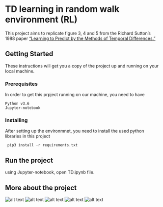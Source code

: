 # TD learning in random walk environment (RL)

This project aims to replicate figure 3, 4 and 5 from the Richard Sutton’s 1988 paper [“Learning to Predict by the Methods of Temporal Differences.”](https://www.researchgate.net/publication/225264698_Learning_to_Predict_by_the_Method_of_Temporal_Differences)


## Getting Started

These instructions will get you a copy of the project up and running on your local machine.
### Prerequisites

In order to get this prpject running on our machine, you need to have

```
Python v3.6
Jupyter-notebook
```

### Installing

After setting up the environmnet, you need to install the used python libraries in this project

```
 pip3 install -r requirements.txt
```

## Run the project

using Jupyter-notebook, open TD.ipynb file.


## More about the project 

![alt text](./jpgs/TD1.jpg)
![alt text](./jpgs/TD2.jpg)
![alt text](./jpgs/TD3.jpg)
![alt text](./jpgs/TD4.jpg)
![alt text](./jpgs/TD5.jpg)
